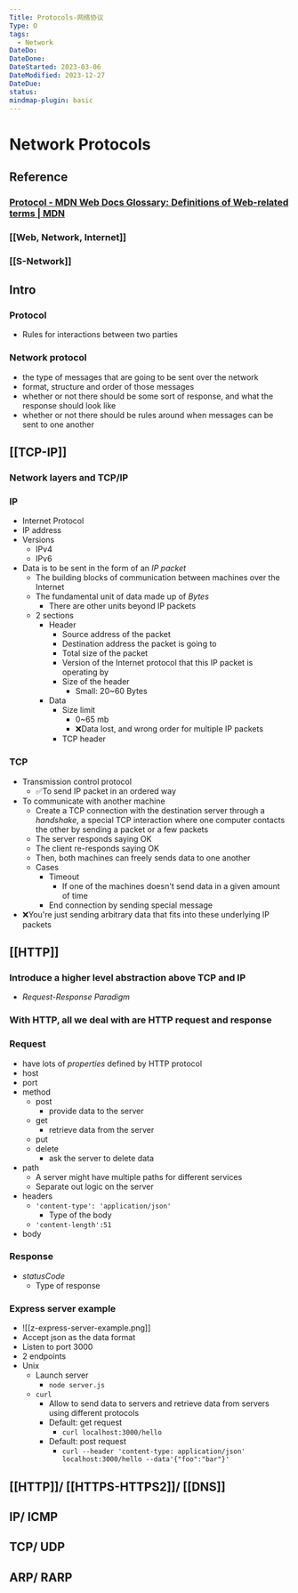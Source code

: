 ```yaml
---
Title: Protocols-网络协议
Type: O
tags:
  - Network
DateDo: 
DateDone: 
DateStarted: 2023-03-06
DateModified: 2023-12-27
DateDue: 
status: 
mindmap-plugin: basic
---
```


# Network Protocols

## Reference

### [Protocol - MDN Web Docs Glossary: Definitions of Web-related terms | MDN](https://developer.mozilla.org/en-US/docs/Glossary/Protocol)

### [[Web, Network, Internet]]

### [[S-Network]]

## Intro

### Protocol
- Rules for interactions between two parties

### Network protocol
- the type of messages that are going to be sent over the network
- format, structure  and order of those messages
- whether or not there should be some sort of response, and what the response should look like
- whether or not there should be rules around when messages can be sent to one another

## [[TCP-IP]]

### Network layers and TCP/IP

### IP
- Internet Protocol
- IP address
- Versions
    - IPv4
    - IPv6
- Data is to be sent in the form of an *IP packet*
    - The building blocks of communication between machines over the Internet
    - The fundamental unit of data made up of *Bytes*
        - There are other units beyond IP packets
    - 2 sections
        - Header
            - Source address of the packet
            - Destination address the packet is going to
            - Total size of the packet
            - Version of the Internet protocol that this IP packet is operating by
            - Size of the header
                - Small: 20~60 Bytes
        - Data
            - Size limit
                - 0~65 mb
                - ❌Data lost, and wrong order for multiple IP packets
            - TCP header

### TCP
- Transmission control protocol
    - ✅To send IP packet in an ordered way
- To communicate with another machine
    - Create a TCP connection with the destination server through a *handshake*, a special TCP interaction where one computer contacts the other by sending a packet or a few packets
    - The server responds saying OK
    - The client re-responds saying OK
    - Then, both machines can freely sends data to one another
    - Cases
        - Timeout
            - If one of the machines doesn't send data in a given amount of time
        - End connection by sending special message
- ❌You're just sending arbitrary data that fits into these underlying IP packets

## [[HTTP]]

### Introduce a higher level abstraction above TCP and IP
- *Request-Response Paradigm*

### With HTTP, all we deal with are HTTP request and response

### Request
- have lots of *properties* defined by HTTP protocol
- host
- port
- method
    - post
        - provide data to the server
    - get
        - retrieve data from the server
    - put
    - delete
        - ask the server to delete data
- path
    - A server might have multiple paths for different services
    - Separate out logic on the server
- headers
    - `'content-type': 'application/json'`
        - Type of the body
    - `'content-length':51`
- body

### Response
- *statusCode*
    - Type of response

### Express server example
- ![[z-express-server-example.png]]
- Accept json as the data format
- Listen to port 3000
- 2 endpoints
- Unix
    - Launch server
        - `node server.js`
    - `curl`
        - Allow to send data to servers and retrieve data from servers using different protocols
        - Default: get request
            - `curl localhost:3000/hello`
        - Default: post request
            - `curl --header 'content-type: application/json' localhost:3000/hello --data'{"foo":"bar"}'`

## [[HTTP]]/ [[HTTPS-HTTPS2]]/ [[DNS]]

## IP/ ICMP

## TCP/ UDP

## ARP/ RARP